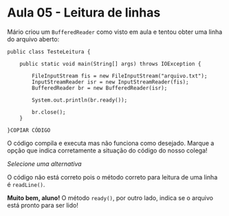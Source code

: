 # Aula 05 - Leitura de linhas

Mário criou um `BufferedReader` como visto em aula e tentou obter uma linha do arquivo aberto:

```
public class TesteLeitura {

    public static void main(String[] args) throws IOException {

        FileInputStream fis = new FileInputStream("arquivo.txt");
        InputStreamReader isr = new InputStreamReader(fis);
        BufferedReader br = new BufferedReader(isr);

        System.out.println(br.ready());

        br.close();
    }

}COPIAR CÓDIGO
```

O código compila e executa mas não funciona como desejado. Marque a opção que indica corretamente a situação do código do nosso colega!

*Selecione uma alternativa*

O código não está correto pois o método correto para leitura de uma linha é `readLine()`.

**Muito bem, aluno!** O método `ready()`, por outro lado, indica se o arquivo está pronto para ser lido!